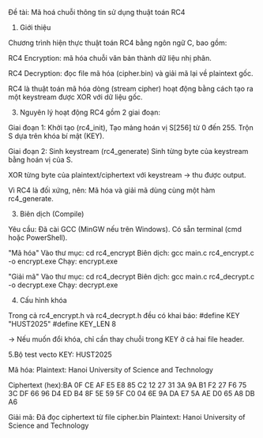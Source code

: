 Đề tài: Mã hoá chuỗi thông tin sử dụng thuật toán RC4 

1. Giới thiệu
   
Chương trình hiện thực thuật toán RC4 bằng ngôn ngữ C, bao gồm: 

RC4 Encryption: mã hóa chuỗi văn bản thành dữ liệu nhị phân. 

RC4 Decryption: đọc file mã hóa (cipher.bin) và giải mã lại về plaintext gốc. 

RC4 là thuật toán mã hóa dòng (stream cipher) hoạt động bằng cách tạo ra một keystream được XOR với dữ liệu gốc.

3. Nguyên lý hoạt động RC4 gồm 2 giai đoạn:

Giai đoạn 1: Khởi tạo (rc4_init), Tạo mảng hoán vị S[256] từ 0 đến 255. Trộn S dựa trên khóa bí mật (KEY).

Giai đoạn 2: Sinh keystream (rc4_generate) Sinh từng byte của keystream bằng hoán vị của S.

XOR từng byte của plaintext/ciphertext với keystream → thu được output. 

Vì RC4 là đối xứng, nên: Mã hóa và giải mã dùng cùng một hàm rc4_generate.

3. Biên dịch (Compile)

Yêu cầu: Đã cài GCC (MinGW nếu trên Windows).
Có sẵn terminal (cmd hoặc PowerShell).

"Mã hóa" Vào thư mục: cd rc4_encrypt Biên dịch: gcc main.c rc4_encrypt.c -o encrypt.exe Chạy: encrypt.exe

"Giải mã" Vào thư mục: cd rc4_decrypt Biên dịch: gcc main.c rc4_decrypt.c -o decrypt.exe Chạy: decrypt.exe

4. Cấu hình khóa

Trong cả rc4_encrypt.h và rc4_decrypt.h đều có khai báo: #define KEY "HUST2025" #define KEY_LEN 8

-> Nếu muốn đổi khóa, chỉ cần thay chuỗi trong KEY ở cả hai file header.

5.Bộ test vecto KEY: HUST2025

Mã hóa: Plaintext: Hanoi University of Science and Technology

Ciphertext (hex):BA 0F CE AF E5 E8 85 C2 12 27 31 3A 9A B1 F2 27 F6 75 3C DF 66 96 D4 ED B4 8F 5E 59 5F C0 04 6E 9A DA E7 5A AE D0 65 A8 DB A6 

Giải mã: Đã đọc ciphertext từ file cipher.bin Plaintext: Hanoi University of Science and Technology



